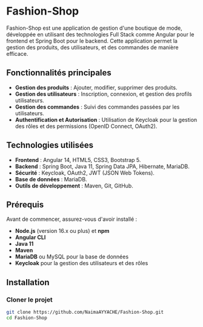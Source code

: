 # Fashion-Shop
Fashion-Shop est une application de gestion d'une boutique de mode, développée en utilisant des technologies Full Stack comme Angular pour le frontend et Spring Boot pour le backend. Cette application permet la gestion des produits, des utilisateurs, et des commandes de manière efficace.

## Fonctionnalités principales

- **Gestion des produits** : Ajouter, modifier, supprimer des produits.
- **Gestion des utilisateurs** : Inscription, connexion, et gestion des profils utilisateurs.
- **Gestion des commandes** : Suivi des commandes passées par les utilisateurs.
- **Authentification et Autorisation** : Utilisation de Keycloak pour la gestion des rôles et des permissions (OpenID Connect, OAuth2).

## Technologies utilisées

- **Frontend** : Angular 14, HTML5, CSS3, Bootstrap 5.
- **Backend** : Spring Boot, Java 11, Spring Data JPA, Hibernate, MariaDB.
- **Sécurité** : Keycloak, OAuth2, JWT (JSON Web Tokens).
- **Base de données** : MariaDB.
- **Outils de développement** : Maven, Git, GitHub.

## Prérequis

Avant de commencer, assurez-vous d'avoir installé :

- **Node.js** (version 16.x ou plus) et **npm**
- **Angular CLI**
- **Java 11**
- **Maven**
- **MariaDB** ou MySQL pour la base de données
- **Keycloak** pour la gestion des utilisateurs et des rôles

## Installation

### Cloner le projet

```bash
git clone https://github.com/NaimaAYYACHE/Fashion-Shop.git
cd Fashion-Shop

